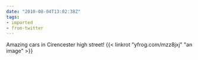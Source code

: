 ```yaml
---
date: "2010-08-04T13:02:38Z"
tags:
- imported
- from-twitter
---
```

Amazing cars in Cirencester high street! {{< linkrot "yfrog.com/mzz8jxj" "an image" >}}
